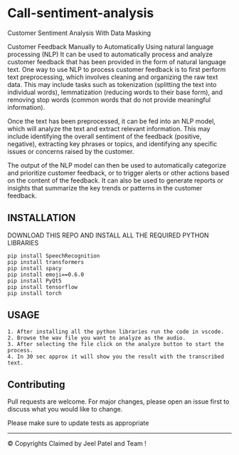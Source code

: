 # Call-sentiment-analysis
Customer Sentiment Analysis With Data Masking

Customer Feedback Manually to Automatically Using natural language processing (NLP)
It can be used to automatically process and analyze customer feedback that has been provided in the form of natural language text. One way to use NLP to process customer feedback is to first perform text preprocessing, which involves cleaning and organizing the raw text data. This may include tasks such as tokenization (splitting the text into individual words), lemmatization (reducing words to their base form), and removing stop words (common words that do not provide meaningful information).

Once the text has been preprocessed, it can be fed into an NLP model, which will analyze the text and extract relevant information. This may include identifying the overall sentiment of the feedback (positive, negative), extracting key phrases or topics, and identifying any specific issues or concerns raised by the customer.

The output of the NLP model can then be used to automatically categorize and prioritize customer feedback, or to trigger alerts or other actions based on the content of the feedback. It can also be used to generate reports or insights that summarize the key trends or patterns in the customer feedback.
 
## INSTALLATION 
DOWNLOAD THIS REPO AND INSTALL ALL THE REQUIRED PYTHON LIBRARIES 

```
pip install SpeechRecognition
pip install transformers
pip install spacy
pip install emoji==0.6.0
pip install PyQt5
pip install tensorflow
pip install torch 
```
## USAGE

    1. After installing all the python libraries run the code in vscode.
    2. Browse the wav file you want to analyze as the audio.
    3. After selecting the file click on the analyze button to start the process.
    4. In 30 sec approx it will show you the result with the transcribed text.
    
## Contributing

Pull requests are welcome. For major changes, please open an issue first to discuss what you would like to change.

Please make sure to update tests as appropriate

***

&copy; Copyrights Claimed by Jeel Patel and Team ! 



